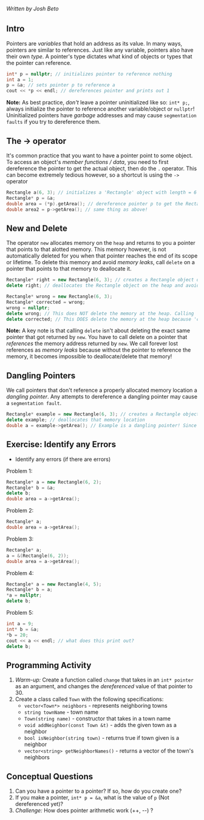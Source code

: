 ###### Written by Josh Beto

## Intro

Pointers are *variables* that hold an address as its value. In many ways, pointers are similar to references. Just like any variable, pointers also have their own *type*. 
A pointer's type dictates what kind of objects or types that the pointer can reference.

```cpp
int* p = nullptr; // initializes pointer to reference nothing
int a = 1;
p = &a; // sets pointer p to reference a
cout << *p << endl; // dereferences pointer and prints out 1
```

**Note:** As best practice, *don't* leave a pointer uninitialized like so: `int* p;`, always initialize the pointer to reference another variable/object or `nullptr`!
Uninitialized pointers have *garbage* addresses and may cause `segmentation faults` if you try to dereference them.

## The -> operator

It's common practice that you want to have a pointer point to some object. To access an object's *member functions / data*, you need to first dereference the pointer
to get the actual object, then do the `.` operator. This can become extremely tedious however, so a shortcut is using the `->` operator

```cpp
Rectangle a(6, 3); // initializes a 'Rectangle' object with length = 6 and width = 3
Rectangle* p = &a;
double area = (*p).getArea(); // dereference pointer p to get the Rectangle object 'a', then call a member function with the . operator
double area2 = p->getArea(); // same thing as above!
```

## New and Delete

The operator `new` allocates memory on the `heap` and returns to you a pointer that points to that alotted memory. This memory however, is not automatically deleted for you
when that pointer reaches the end of its scope or lifetime. To delete this memory and avoid *memory leaks*, call `delete` on a pointer that points to that memory to deallocate it.

```cpp
Rectangle* right = new Rectangle(6, 3); // creates a Rectangle object on the heap and returns a pointer to that memory address
delete right; // deallocates the Rectangle object on the heap and avoids memory leaks!

Rectangle* wrong = new Rectangle(6, 3);
Rectangle* corrected = wrong;
wrong = nullptr;
delete wrong; // This does NOT delete the memory at the heap. Calling 'delete' deletes the memory alotted in whatever the pointer *references*. In this case, it deletes nothing!
delete corrected; // This DOES delete the memory at the heap because 'corrected' *references* the Rectangle object's memory location.
```

**Note:** A key note is that calling `delete` isn't about deleting the exact same pointer that got returned by `new`. You have to call delete on a pointer that *references* the memory address returned by `new`. We call forever lost references as *memory leaks* because without the pointer to reference the memory, it becomes impossible to deallocate/delete that memory!

## Dangling Pointers

We call pointers that don't reference a properly allocated memory location a *dangling pointer*. Any attempts to dereference a dangling pointer may cause a `segmentation fault`.
```cpp
Rectangle* example = new Rectangle(6, 3); // creates a Rectangle object on the heap and returns a pointer to that memory address
delete example; // deallocates that memory location
double a = example->getArea(); // Example is a dangling pointer! Since you deallocated the memory that example pointed to, you may be accessing memory that doesn't belong to your program!
```

## Exercise: Identify any Errors

* Identify any errors (if there are errors)

Problem 1:
```cpp
Rectangle* a = new Rectangle(6, 2);
Rectangle* b = &a;
delete b;
double area = a->getArea();
```

Problem 2: 
```cpp
Rectangle* a;
double area = a->getArea();
```

Problem 3: 
```cpp
Rectangle* a;
a = &(Rectangle(6, 2));
double area = a->getArea();
```

Problem 4:
```cpp
Rectangle* a = new Rectangle(4, 5);
Rectangle* b = a;
*a = nullptr;
delete b;
```

Problem 5:
```cpp
int a = 9;
int* b = &a;
*b = 20;
cout << a << endl; // what does this print out?
delete b;
```

## Programming Activity

1. *Warm-up:* Create a function called `change` that takes in an `int* pointer` as an argument, and changes the *dereferenced* value of that pointer to 30.
2. Create a class called `Town` with the following specifications:
    * `vector<Town*> neighbors` - represents neighboring towns
    * `string townName` - town name
    * `Town(string name)` - constructor that takes in a town name
    * `void addNeighbor(const Town &t)` - adds the given town as a neighbor
    * `bool isNeighbor(string town)` - returns true if town given is a neighbor
    * `vector<string> getNeighborNames()` - returns a vector of the town's neighbors

## Conceptual Questions

1. Can you have a pointer to a pointer? If so, how do you create one?
2. If you make a pointer, `int* p = &a`, what is the value of `p` (Not dereferenced yet)?
3. *Challenge:* How does pointer arithmetic work (++, --) ?